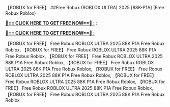 【ROBUX for FREE】 ##Free Robux (ROBLOX ULTRA) 2025 [88K-P1A] (Free Robux Roblox)

**[🔴== CLICK HERE TO GET FREE NOW==🔴 :](https://oercommons.s3.amazonaws.com/media/courseware/relatedresource/file/all-zit.html)**
:

**[🔴== CLICK HERE TO GET FREE NOW==🔴 :](https://oercommons.s3.amazonaws.com/media/courseware/relatedresource/file/gift-zit.html)**

【ROBUX for FREE】 Free Robux ROBLOX ULTRA 2025 88K P1A Free Robux Roblox, 【ROBUX for FREE】 Free Robux ROBLOX ULTRA 2025 88K P1A Free Robux Roblox, 【ROBUX for FREE】 Free Robux ROBLOX ULTRA 2025 88K P1A Free Robux Roblox, 【ROBUX for FREE】 Free Robux ROBLOX ULTRA 2025 88K P1A Free Robux Roblox, 【ROBUX for FREE】 Free Robux ROBLOX ULTRA 2025 88K P1A Free Robux Roblox, 【ROBUX for FREE】 Free Robux ROBLOX ULTRA 2025 88K P1A Free Robux Roblox, 【ROBUX for FREE】 Free Robux ROBLOX ULTRA 2025 88K P1A Free Robux Roblox, 【ROBUX for FREE】 Free Robux ROBLOX ULTRA 2025 88K P1A Free Robux Roblox

